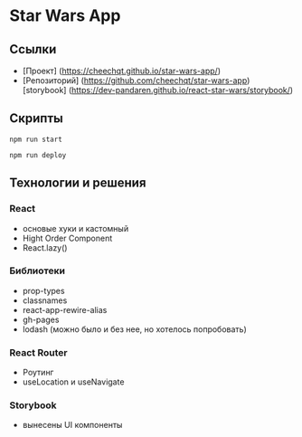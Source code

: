 # Star Wars App

## Ссылки
- [Проект] (https://cheechqt.github.io/star-wars-app/)
- [Репозиторий] (https://github.com/cheechqt/star-wars-app)
[storybook] (https://dev-pandaren.github.io/react-star-wars/storybook/)

## Скрипты
```
npm run start
```
```
npm run deploy
```

## Технологии и решения
### React 
- основые хуки и кастомный
- Hight Order Component
- React.lazy()
### Библиотеки 
- prop-types
- classnames
- react-app-rewire-alias
- gh-pages
- lodash (можно было и без нее, но хотелось попробовать)
### React Router
- Роутинг
- useLocation и useNavigate
### Storybook
- вынесены UI компоненты

